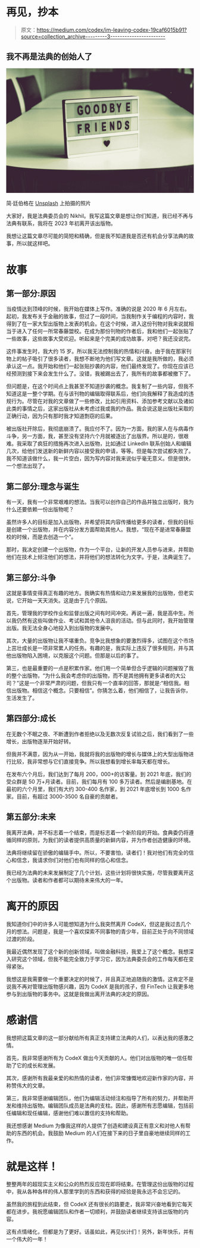 # 再见，抄本

> 原文：<https://medium.com/codex/im-leaving-codex-19caf6015b91?source=collection_archive---------3----------------------->

## 我不再是法典的创始人了

![](img/e8ea365b0661ad674cceac48e4316a20.png)

简·廷伯格在 [Unsplash](https://unsplash.com?utm_source=medium&utm_medium=referral) 上拍摄的照片

大家好，我是法典委员会的 Nikhil。我写这篇文章是想让你们知道，我已经不再与法典有联系，我将在 2023 年初离开该出版物。

我想让这篇文章尽可能的简短和精确，但是我不知道我是否还有机会分享法典的故事，所以就这样吧。

# 故事

## 第一部分:原因

当疫情达到顶峰的时候，我开始在媒体上写作。准确的说是 2020 年 6 月左右。起初，我发布关于金融的故事，但过了一段时间，当我制作关于编程的内容时，我得到了在一家大型出版物上发表的机会。在这个时候，进入这份刊物对我来说就相当于进入了任何一所常春藤盟校。在成为那份刊物的作者后，我和他们一起张贴了一些故事，这些故事大受欢迎。听起来是个完美的成功故事，对吧？我还没说完。

这件事发生时，我大约 15 岁。所以我无法控制我的热情和兴奋。由于我在那家刊物上的帖子吸引了很多读者，我想不断地为他们写文章。这就是我所做的，我必须承认这一点。我开始和他们一起张贴抄袭的内容，他们最终发现了。你现在应该已经预测到接下来会发生什么了。没错，我被踢出去了，我所有的故事都被撤下了。

但问题是，在这个时间点上我甚至不知道抄袭的概念。我复制了一些内容，但我不知道这是一整个学期。在与该刊物的编辑取得联系后，他们向我解释了我造成的违规行为。尽管在对我的文章做了一些修改，比如引用资料、添加参考文献以及诸如此类的事情之后，这家出版社从未考虑过我或我的作品。我会说这是出版社采取的正确行动，因为只有那时我才知道剽窃的后果。

被出版社开除后，我彻底崩溃了。我应付不了。因为一方面，我的家人在与病毒作斗争，另一方面，我，甚至没有坚持六个月就被逐出了出版界。所以是的，很艰难。我采取了疯狂的措施再次进入出版物，比如通过 LinkedIn 联系创始人和编辑几次，给他们发送新的新鲜内容以接受我的申请，等等。但是每次尝试都失败了。我不知道该做什么，我一片空白，因为写内容对我来说似乎毫无意义。但是很快，一个想法出现了。

## 第二部分:理念与诞生

有一天，我有一个非常艰难的想法。当我可以创作自己的作品并独立出版时，我为什么还要依赖一份出版物呢？

虽然许多人的目标是加入出版物，并希望将其内容传播给更多的读者，但我的目标是创建一个出版物，并在内容分发方面帮助其他人。我想，“现在不是进常春藤盟校的时候，而是去创造一个”。

那时，我决定创建一个出版物，作为一个平台，让新的开发人员参与进来，并帮助他们在技术上倾注他们的想法，并将他们的想法转化为文字。于是，法典诞生了。

## 第三部分:斗争

这就是事情变得真正有趣的地方。我确实有热情和动力来发展我的出版物，但老实说，它开始一天天消失。这是由于几个原因。

首先，管理我的学校作业和监督出版之间有时间冲突。再说一遍，我是高中生。所以我仍然有这些叫做作业、考试和其他令人沮丧的活动。但与此同时，我开始管理出版。我无法全身心地投入到出版物的发展中。

其次，大量的出版物让我不堪重负。竞争比我想象的要激烈得多，试图在这个市场上茁壮成长是一项非常累人的任务。有趣的是，我实际上违反了很多规则，并与其他出版物陷入困境，以克服这个问题。但那是以后的事了。

第三，也是最重要的一点是积累作家。他们用一个简单但合乎逻辑的问题摧毁了我的整个出版物，“为什么我会考虑你的出版物，而不是其他拥有更多读者的大公司？”这是一个非常严肃的问题，但我只有一个直率的回答，那就是:“相信我。相信出版物。相信这个概念。只要相信”。你猜怎么着，他们相信了，让我告诉你，生活发生了。

## 第四部分:成长

在无数个不眠之夜、不断遭到作者拒绝以及无数次反复试验之后，我们看到了一些增长，出版物逐渐开始好转。

但我并不满意，因为从一开始，我就将我的出版物的增长与媒体上的大型出版物进行比较，我非常想与它们直接竞争。所以我想看到增长率每天都在增长。

在发布六个月后，我们达到了每月 200，000+的访客量。到 2021 年底，我们的受众群是 50 万+月读者。目前，我们每月有 100 多万读者。然后是编剧基地。在最初的六个月里，我们有大约 300-400 名作家，到 2021 年底增长到 1000 名作家。目前，有超过 3000-3500 名自豪的贡献者。

## 第五部分:未来

我离开法典，并不标志着一个结束，而是标志着一个新阶段的开始。食典委仍将遵循同样的原则，为我们的读者提供高质量的新鲜内容，并为作者创造健康的环境。

法典将继续留在骄傲的编辑手中。所以，不要害怕，读者们！我对他们有完全的信心和信念，我请求你们对他们也有同样的信心和信念。

我已经为法典的未来发展制定了几个计划，这些计划将很快实施，尽管我要离开这个出版物。读者和作者都可以期待未来伟大的一年。

# 离开的原因

我知道你们中的许多人可能想知道为什么我突然离开 CodeX，但这是我过去几个月的想法。问题是，我是一个喜欢探索不同事物的青少年，目前正处于向不同领域过渡的阶段。

我最近偶然发现了这个新的创新领域，叫做金融科技，我爱上了这个概念。我想深入研究这个领域，但我不能完全致力于学习它，因为法典委员会的工作每天都在变得紧张。

我想这是我需要做一个重要决定的时候了，并且真正地追随我的激情。这肯定不是说我不再对管理出版物感兴趣，因为 CodeX 是我的孩子，但 FinTech 让我更多地参与到出版物的事务中。这就是我做出离开法典的决定的原因。

# 感谢信

我想把这篇文章的这一部分献给所有真正支持建立法典的人们，以表达我的感激之情。

首先，我非常感谢所有为 CodeX 做出今天贡献的人。他们对出版物的唯一信任帮助了它的成长和发展。

其次，感谢所有我最亲爱的和热情的读者，他们非常慷慨地欢迎新作家的内容，并称赞伟大的文章。

第三，我非常感谢编辑团队，他们为编辑活动倾注和指导了所有的努力，并帮助开发和维持出版物。编辑团队成员是法典的支柱。因此，感谢所有志愿编辑，包括前任编辑和现任编辑，感谢他们难以置信的支持和帮助。

我还想感谢 Medium 为像我这样的人提供了创造和建设真正有意义和对他人有帮助的东西的机会。我鼓励 Medium 的人们在接下来的日子里自豪地继续同样的工作。

# 就是这样！

整整两年的超现实主义和公众的热烈反应现在即将结束。在管理这份出版物的过程中，我从各种各样的伟人那里学到的东西和获得的经验是我永远不会忘记的。

虽然我的旅程到此结束，但 CodeX 还有很长的路要走，我非常兴奋地看到它每天都在进步。我祝愿编辑团队和作者一切顺利，并鼓励读者继续支持该出版物的内容。

这有点情绪化，但都是为了更好。话虽如此，再见伙计们！另外，新年快乐，并有一个伟大的一年！